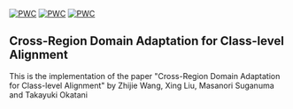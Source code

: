 [![PWC](https://img.shields.io/endpoint.svg?url=https://paperswithcode.com/badge/cross-region-domain-adaptation-for-class/domain-adaptation-on-gta5-to-cityscapes)](https://paperswithcode.com/sota/domain-adaptation-on-gta5-to-cityscapes?p=cross-region-domain-adaptation-for-class)
[![PWC](https://img.shields.io/endpoint.svg?url=https://paperswithcode.com/badge/cross-region-domain-adaptation-for-class/domain-adaptation-on-synthia-to-cityscapes)](https://paperswithcode.com/sota/domain-adaptation-on-synthia-to-cityscapes?p=cross-region-domain-adaptation-for-class)
[![PWC](https://img.shields.io/endpoint.svg?url=https://paperswithcode.com/badge/cross-region-domain-adaptation-for-class/domain-adaptation-on-synscapes-to-cityscapes)](https://paperswithcode.com/sota/domain-adaptation-on-synscapes-to-cityscapes?p=cross-region-domain-adaptation-for-class)
## Cross-Region Domain Adaptation for Class-level Alignment
This is the implementation of the paper "Cross-Region Domain Adaptation for Class-level Alignment" by Zhijie Wang, Xing Liu, Masanori Suganuma and Takayuki Okatani
